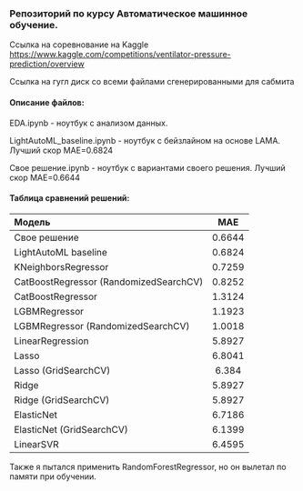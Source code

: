### Репозиторий по курсу Автоматическое машинное обучение.

Ссылка на соревнование на Kaggle
https://www.kaggle.com/competitions/ventilator-pressure-prediction/overview

Ссылка на гугл диск со всеми файлами сгенерированными для сабмита



#### Описание файлов:

EDA.ipynb - ноутбук с анализом данных.

LightAutoML_baseline.ipynb - ноутбук с бейзлайном на основе LAMA. Лучший скор MAE=0.6824

Свое решение.ipynb - ноутбук с вариантами своего решения. Лучший скор MAE=0.6644


#### Таблица сравнений решений:

| Модель                                 | MAE                 |
| :--------------------------------------|:-------------------:|
| Свое решение                           | 0.6644              | 
| LightAutoML baseline                   | 0.6824              | 
| KNeighborsRegressor                    | 0.7259              |
| CatBoostRegressor (RandomizedSearchCV) | 0.8252              |
| CatBoostRegressor                      | 1.3124              |
| LGBMRegressor                          | 1.1923              |
| LGBMRegressor (RandomizedSearchCV)     | 1.0018              |
| LinearRegression                       | 5.8927              |
| Lasso                                  | 6.8041              |
| Lasso (GridSearchCV)                   | 6.384               |
| Ridge                                  | 5.8927              |
| Ridge (GridSearchCV)                   | 5.8927              |
| ElasticNet                             | 6.7186              | 
| ElasticNet (GridSearchCV)              | 6.1399              |
| LinearSVR                              | 6.4595              |


Также я пытался применить RandomForestRegressor, но он вылетал по памяти при обучении.




